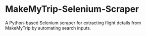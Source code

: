 # MakeMyTrip-Selenium-Scraper
A Python-based Selenium scraper for extracting flight details from MakeMyTrip by automating search inputs.

